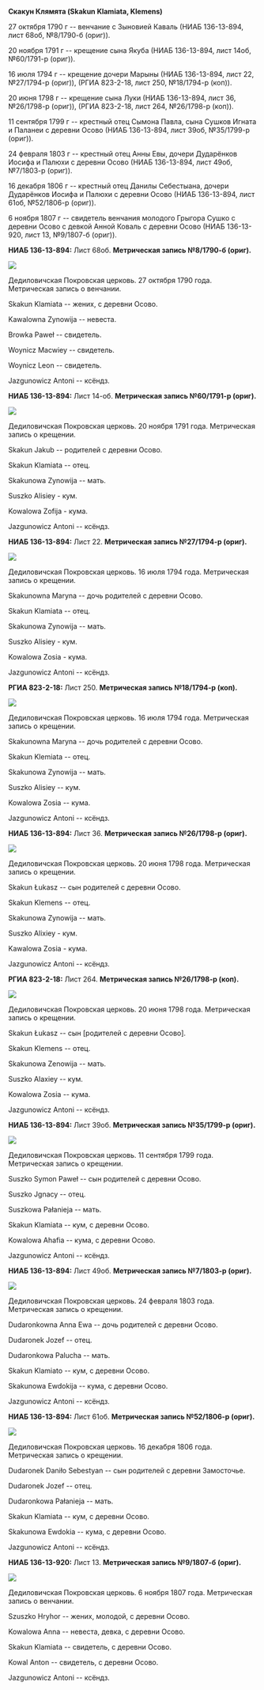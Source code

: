 **Скакун Клямята (Skakun Klamiata, Klemens)**

27 октября 1790 г -- венчание с Зыновией Каваль (НИАБ 136-13-894, лист
68об, №8/1790-б (ориг)).

20 ноября 1791 г -- крещение сына Якуба (НИАБ 136-13-894, лист 14об,
№60/1791-р (ориг)).

16 июля 1794 г -- крещение дочери Марыны (НИАБ 136-13-894, лист 22,
№27/1794-р (ориг)), (РГИА 823-2-18, лист 250, №18/1794-р (коп)).

20 июня 1798 г -- крещение сына Луки (НИАБ 136-13-894, лист 36,
№26/1798-р (ориг)), (РГИА 823-2-18, лист 264, №26/1798-р (коп)).

11 сентября 1799 г -- крестный отец Сымона Павла, сына Сушков Игната и
Паланеи с деревни Осово (НИАБ 136-13-894, лист 39об, №35/1799-р (ориг)).

24 февраля 1803 г -- крестный отец Анны Евы, дочери Дударёнков Иосифа и
Палюхи с деревни Осово (НИАБ 136-13-894, лист 49об, №7/1803-р (ориг)).

16 декабря 1806 г -- крестный отец Данилы Себестыана, дочери Дударёнков
Иосифа и Палюхи с деревни Осово (НИАБ 136-13-894, лист 61об, №52/1806-р
(ориг)).

6 ноября 1807 г -- свидетель венчания молодого Грыгора Сушко с деревни
Осово с девкой Анной Коваль с деревни Осово (НИАБ 136-13-920, лист 13,
№9/1807-б (ориг)).

**НИАБ 136-13-894:** Лист 68об. **Метрическая запись №8/1790-б (ориг).**

![](./media/997aea4a8851d7223edc00e201a146d07264e5e7.png)

Дедиловичская Покровская церковь. 27 октября 1790 года. Метрическая
запись о венчании.

Skakun Klamiata -- жених, с деревни Осовo.

Kawalowna Zynowija -- невеста.

Browka Paweł -- свидетель.

Woynicz Macwiey -- свидетель.

Woynicz Leon -- свидетель.

Jazgunowicz Antoni -- ксёндз.

**НИАБ 136-13-894:** Лист 14-об. **Метрическая запись №60/1791-р
(ориг).**

![](./media/6ff60d05fdd6e4fb018c8b0069b79272da57e3ed.png)

Дедиловичская Покровская церковь. 20 ноября 1791 года. Метрическая
запись о крещении.

Skakun Jakub -- родителей с деревни Осовo.

Skakun Klamiata -- отец.

Skakunowa Zynowija -- мать.

Suszko Alisiey - кум.

Kowalowa Zofija - кума.

Jazgunowicz Antoni -- ксёндз.

**НИАБ 136-13-894:** Лист 22. **Метрическая запись №27/1794-р (ориг).**

![](./media/22f58636b279e732eacacc388c0ac753ddfeffcb.png)

Дедиловичская Покровская церковь. 16 июля 1794 года. Метрическая запись
о крещении.

Skakunowna Maryna -- дочь родителей с деревни Осовo.

Skakun Klamiata -- отец.

Skakunowa Zynowija -- мать.

Suszko Alisiey - кум.

Kowalowa Zosia - кума.

Jazgunowicz Antoni -- ксёндз.

**РГИА 823-2-18:** Лист 250. **Метрическая запись №18/1794-р (коп).**

![](./media/641d58768a23798c9e25b7b364ef641ffbb6a563.png)

Дедиловичская Покровская церковь. 16 июля 1794 года. Метрическая запись
о крещении.

Skakunowna Maryna -- дочь родителей с деревни Осово.

Skakun Klemiata -- отец.

Skakunowa Zynowija -- мать.

Suszko Alisiey -- кум.

Kowalowa Zosia -- кума.

Jazgunowicz Antoni -- ксёндз.

**НИАБ 136-13-894:** Лист 36. **Метрическая запись №26/1798-р (ориг).**

![](./media/7bb2852a93fc44ee4d7a8269afc36599519d2176.png)

Дедиловичская Покровская церковь. 20 июня 1798 года. Метрическая запись
о крещении.

Skakun Łukasz -- сын родителей с деревни Осовo.

Skakun Klemens -- отец.

Skakunowa Zynowija -- мать.

Suszko Alixiey - кум.

Kawalowa Zosia - кума.

Jazgunowicz Antoni -- ксёндз.

**РГИА 823-2-18:** Лист 264. **Метрическая запись №26/1798-р (коп).**

![](./media/e53d24a7512e6965d872118031e1068b0dd4b93e.png)

Дедиловичская Покровская церковь. 20 июня 1798 года. Метрическая запись
о крещении.

Skakun Łukasz -- сын \[родителей с деревни Осовo\].

Skakun Klemens -- отец.

Skakunowa Zenowija -- мать.

Suszko Alaxiey -- кум.

Kowalowa Zosia -- кума.

Jazgunowicz Antoni -- ксёндз.

**НИАБ 136-13-894:** Лист 39об. **Метрическая запись №35/1799-р
(ориг).**

![](./media/77dd1baa96ea24ad0032e86437a7df233a91c6e3.png)

Дедиловичская Покровская церковь. 11 сентября 1799 года. Метрическая
запись о крещении.

Suszko Symon Paweł -- сын родителей с деревни Осовo.

Suszko Jgnacy -- отец.

Suszkowa Pałanieja -- мать.

Skakun Klamiata -- кум, с деревни Осово.

Kowalowa Ahafia -- кума, с деревни Осово.

Jazgunowicz Antoni -- ксёндз.

**НИАБ 136-13-894:** Лист 49об. **Метрическая запись №7/1803-р (ориг).**

![](./media/0a27f35f720e71fb6fc32ee4a56c9a651a4c5c03.png)

Дедиловичская Покровская церковь. 24 февраля 1803 года. Метрическая
запись о крещении.

Dudaronkowna Anna Ewa -- дочь родителей с деревни Осово.

Dudaronek Jozef -- отец.

Dudaronkowa Palucha -- мать.

Skakun Klamiato -- кум, с деревни Осово.

Skakunowa Ewdokija -- кума, с деревни Осово.

Jazgunowicz Antoni -- ксёндз.

**НИАБ 136-13-894:** Лист 61об. **Метрическая запись №52/1806-р
(ориг).**

![](./media/c3c7053f610b4e29cb195794c45cac6bfb4fd758.png)

Дедиловичская Покровская церковь. 16 декабря 1806 года. Метрическая
запись о крещении.

Dudaronek Daniło Sebestyan -- сын родителей с деревни Замосточье.

Dudaronek Jozef -- отец.

Dudaronkowa Pałanieja -- мать.

Skakun Klamiata -- кум, с деревни Осовo.

Skakunowa Ewdokia -- кума, с деревни Осовo.

Jazgunowicz Antoni -- ксёндз.

**НИАБ 136-13-920:** Лист 13. **Метрическая запись №9/1807-б (ориг).**

![](./media/7de0f436c9d277db822dc4daa3744b902b1c13fe.png)

Дедиловичская Покровская церковь. 6 ноября 1807 года. Метрическая запись
о венчании.

Szuszko Hryhor -- жених, молодой, с деревни Осовo.

Kowalowa Anna -- невеста, девка, с деревни Осовo.

Skakun Klamiata -- свидетель, с деревни Осовo.

Kowal Anton -- свидетель, с деревни Осовo.

Jazgunowicz Antoni -- ксёндз.
